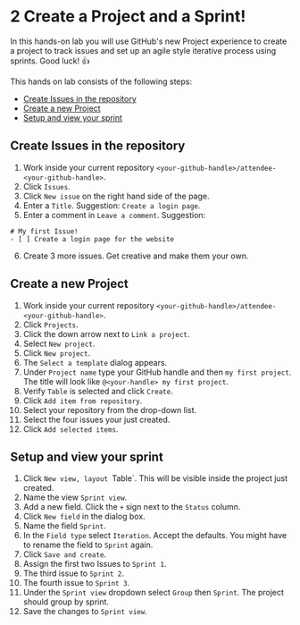 # 2 Create a Project and a Sprint!

In this hands-on lab you will use GitHub's new Project experience to create a project to track issues and set up an agile style iterative process using sprints. Good luck! 👍

This hands on lab consists of the following steps:
- [Create Issues in the repository](#create-issues-in-the-repository)
- [Create a new Project](#create-a-new-project)
- [Setup and view your sprint](#setup-and-view-your-sprint)

## Create Issues in the repository
1. Work inside your current repository `<your-github-handle>/attendee-<your-github-handle>`.
2. Click `Issues`.
3. Click `New issue` on the right hand side of the page.
4. Enter a `Title`. Suggestion: `Create a login page`.
5. Enter a comment in `Leave a comment`. Suggestion:
```
# My first Issue! 
- [ ] Create a login page for the website

```
6. Create 3 more issues. Get creative and make them your own.

## Create a new Project
1. Work inside your current repository `<your-github-handle>/attendee-<your-github-handle>`.
2. Click `Projects`.
3. Click the down arrow next to `Link a project`.
4. Select `New project`.
5. Click `New project`.
6. The `Select a template` dialog appears. 
7. Under `Project name` type your GitHub handle and then `my first project`. The title will look like `@<your-handle> my first project`.
8. Verify `Table` is selected and click `Create`.
9. Click `Add item from repository`.
10. Select your repository from the drop-down list.
11. Select the four issues your just created.
12. Click `Add selected items`.

## Setup and view your sprint
1. Click `New view, layout `Table`. This will be visible inside the project just created.
2. Name the view `Sprint view`.
3. Add a new field. Click the `+` sign next to the `Status` column.
4. Click `New field` in the dialog box.
5. Name the field `Sprint`.
6. In the `Field type` select `Iteration`. Accept the defaults. You might have to rename the field to `Sprint` again.
7. Click `Save and create`.
8. Assign the first two Issues to `Sprint 1`.
9. The third issue to `Sprint 2`.
10. The fourth issue to `Sprint 3`.
11. Under the `Sprint view` dropdown select `Group` then `Sprint`. The project should group by sprint.
12. Save the changes to `Sprint view`.

